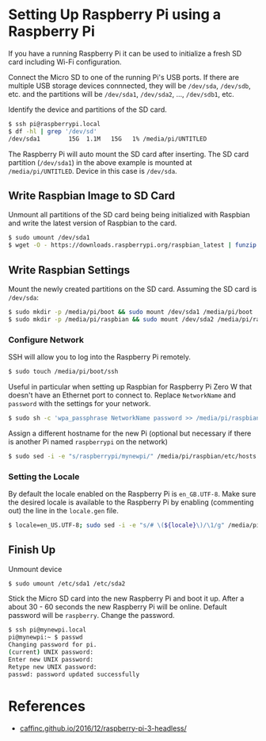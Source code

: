 # Setting Up Raspberry Pi using a Raspberry Pi
If you have a running Raspberry Pi it can be used to initialize a fresh SD card including Wi-Fi configuration.

Connect the Micro SD to one of the running Pi's USB ports. If there are multiple USB storage devices connnected, they will be `/dev/sda`, `/dev/sdb`, etc. and the partitions will be `/dev/sda1`, `/dev/sda2`, ..., `/dev/sdb1`, etc.

Identify the device and partitions of the SD card.
```bash
$ ssh pi@raspberrypi.local
$ df -hl | grep '/dev/sd'
/dev/sda1        15G  1.1M   15G   1% /media/pi/UNTITLED
```
The Raspberry Pi will auto mount the SD card after inserting.
The SD card partition (`/dev/sda1`) in the above example is mounted at `/media/pi/UNTITLED`. Device in this case is `/dev/sda`.

## Write Raspbian Image to SD Card
Unmount all partitions of the SD card being being initialized with Raspbian and write the latest version of Raspbian to the card.
```bash
$ sudo umount /dev/sda1
$ wget -O - https://downloads.raspberrypi.org/raspbian_latest | funzip | sudo dd of=/dev/sda bs=4096
```

## Write Raspbian Settings
Mount the newly created partitions on the SD card.
Assuming the SD card is `/dev/sda`:
```bash
$ sudo mkdir -p /media/pi/boot && sudo mount /dev/sda1 /media/pi/boot
$ sudo mkdir -p /media/pi/raspbian && sudo mount /dev/sda2 /media/pi/raspbian
```

### Configure Network
SSH will allow you to log into the Raspberry Pi remotely.
```bash
$ sudo touch /media/pi/boot/ssh
```
Useful in particular when setting up Raspbian for Raspberry Pi Zero W that doesn't have an Ethernet port to connect to. Replace `NetworkName` and `password` with the settings for your network.
```bash
$ sudo sh -c 'wpa_passphrase NetworkName password >> /media/pi/raspbian/etc/wpa_supplicant/wpa_supplicant.conf'
```
Assign a different hostname for the new Pi (optional but necessary if there is another Pi named `raspberrypi` on the network)
```bash
$ sudo sed -i -e "s/raspberrypi/mynewpi/" /media/pi/raspbian/etc/hosts /media/pi/raspbian/etc/hostname
```

### Setting the Locale
By default the locale enabled on the Raspberry Pi is `en_GB.UTF-8`. Make sure the desired locale is available to the Raspberry Pi by enabling (commenting out) the line in the `locale.gen` file.
```bash
$ locale=en_US.UTF-8; sudo sed -i -e "s/# \(${locale}\)/\1/g" /media/pi/raspbian/etc/locale.gen
```

## Finish Up
Unmount device
```bash
$ sudo umount /etc/sda1 /etc/sda2
```
Stick the Micro SD card into the new Raspberry Pi and boot it up. After a about 30 - 60 seconds the new Raspberry Pi will be online. Default password will be `raspberry`. Change the password.

```bash
$ ssh pi@mynewpi.local
pi@mynewpi:~ $ passwd 
Changing password for pi.
(current) UNIX password: 
Enter new UNIX password: 
Retype new UNIX password: 
passwd: password updated successfully
```

# References
* [caffinc.github.io/2016/12/raspberry-pi-3-headless/](https://caffinc.github.io/2016/12/raspberry-pi-3-headless/)
